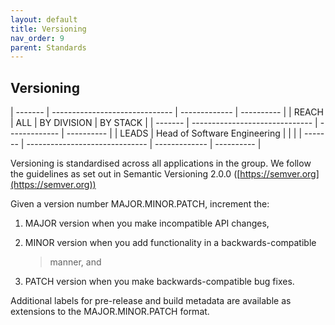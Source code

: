```yaml
---
layout: default
title: Versioning
nav_order: 9
parent: Standards
---
```


Versioning
----------

  | ------- | ------------------------------ | ------------- | ---------- |
  | REACH   | ALL                            | BY DIVISION   | BY STACK   |
  | ------- | ------------------------------ | ------------- | ---------- |
  | LEADS   | Head of Software Engineering   |               |            |
  | ------- | ------------------------------ | ------------- | ---------- | 


Versioning is standardised across all applications in the group. We
follow the guidelines as set out in Semantic Versioning 2.0.0
([https://semver.org](https://semver.org))

Given a version number MAJOR.MINOR.PATCH, increment the:

1.  MAJOR version when you make incompatible API changes,

2.  MINOR version when you add functionality in a backwards-compatible
    > manner, and

3.  PATCH version when you make backwards-compatible bug fixes.

Additional labels for pre-release and build metadata are available as
extensions to the MAJOR.MINOR.PATCH format.
